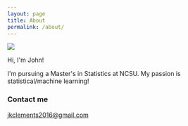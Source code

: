 ```yaml
---
layout: page
title: About
permalink: /about/
---
```


![]("/images/John-Clements-Picture.jpg")

Hi, I'm John!

I'm pursuing a Master's in Statistics at NCSU. My passion is statistical/machine learning!

### Contact me

[jkclements2016@gmail.com](jkclements2016@gmail.com)
